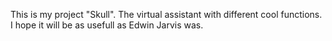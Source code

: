 This is my project "Skull". The virtual assistant with different cool functions. I hope it will be as usefull as Edwin Jarvis was.
